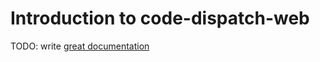 # Introduction to code-dispatch-web

TODO: write [great documentation](http://jacobian.org/writing/great-documentation/what-to-write/)
